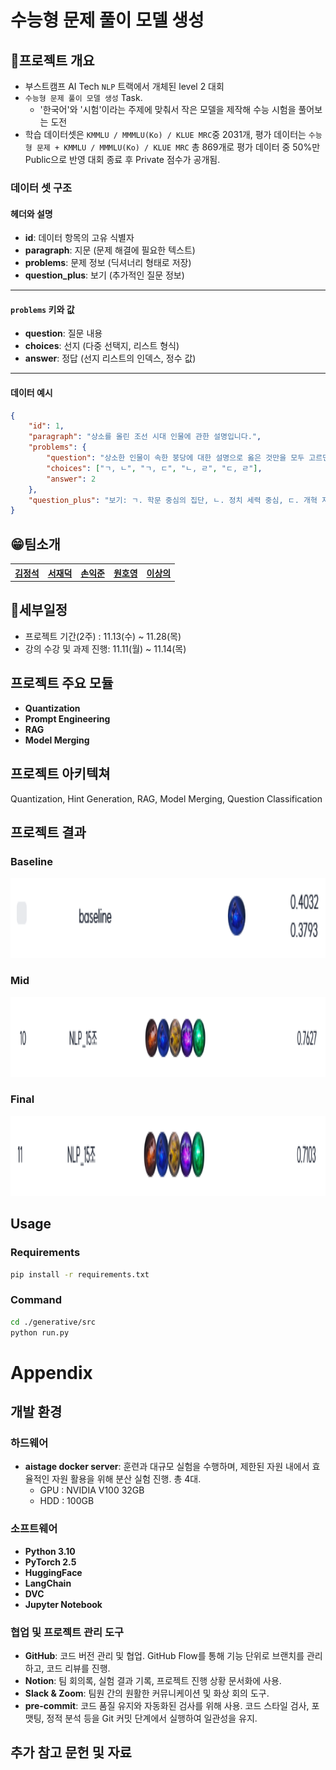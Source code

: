 # 수능형 문제 풀이 모델 생성

## 📕프로젝트 개요

- 부스트캠프 AI Tech `NLP` 트랙에서 개체된 level 2 대회
- `수능형 문제 풀이 모델 생성` Task.
  - '한국어'와 '시험'이라는 주제에 맞춰서 작은 모델을 제작해 수능 시험을 풀어보는 도전
- 학습 데이터셋은 `KMMLU / MMMLU(Ko) / KLUE MRC`중 2031개, 평가 데이터는 `수능형 문제 + KMMLU / MMMLU(Ko) / KLUE MRC` 총 869개로 평가 데이터 중 50%만 Public으로 반영 대회 종료 후 Private 점수가 공개됨.

### 데이터 셋 구조
#### 헤더와 설명
- **id**: 데이터 항목의 고유 식별자
- **paragraph**: 지문 (문제 해결에 필요한 텍스트)
- **problems**: 문제 정보 (딕셔너리 형태로 저장)
- **question_plus**: 보기 (추가적인 질문 정보)

---

#### `problems` 키와 값
- **question**: 질문 내용
- **choices**: 선지 (다중 선택지, 리스트 형식)
- **answer**: 정답 (선지 리스트의 인덱스, 정수 값)

---

#### 데이터 예시
```json
{
    "id": 1,
    "paragraph": "상소를 올린 조선 시대 인물에 관한 설명입니다.",
    "problems": {
        "question": "상소한 인물이 속한 붕당에 대한 설명으로 옳은 것만을 모두 고르면?",
        "choices": ["ㄱ, ㄴ", "ㄱ, ㄷ", "ㄴ, ㄹ", "ㄷ, ㄹ"],
        "answer": 2
    },
    "question_plus": "보기: ㄱ. 학문 중심의 집단, ㄴ. 정치 세력 중심, ㄷ. 개혁 지향적, ㄹ. 보수적"
}

```

## 😁팀소개

<table style="width: 100%; text-align: center;">
  <tr>
    <th><a href="https://github.com/privetin">김정석</a></th>
    <th><a href="https://github.com/jduck301">서재덕</a></th>
    <th><a href="https://github.com/son0179">손익준</a></th>
    <th><a href="https://github.com/WHY1862">원호영</a></th>
    <th><a href="https://github.com/LeSaUi">이상의</a></th>
  </tr>
</table>

## 📆세부일정
- 프로젝트 기간(2주) : 11.13(수) ~ 11.28(목)
- 강의 수강 및 과제 진행: 11.11(월) ~ 11.14(목)

## 프로젝트 주요 모듈
- **Quantization**
- **Prompt Engineering**
- **RAG**
- **Model Merging**

## 프로젝트 아키텍쳐
Quantization, Hint Generation, RAG, Model Merging, Question Classification

## 프로젝트 결과
### Baseline
<img src='./generative/images/baseline.png' height='128'>

### Mid
<img src='./generative/images/mid.png' height='128'>

### Final
<img src='./generative/images/final.png' height='128'>

## Usage
### Requirements
```bash
pip install -r requirements.txt
```

### Command
```bash
cd ./generative/src
python run.py
```

# Appendix
## 개발 환경
### 하드웨어
- **aistage docker server**: 훈련과 대규모 실험을 수행하며, 제한된 자원 내에서 효율적인 자원 활용을 위해 분산 실험 진행. 총 4대.
    - GPU : NVIDIA V100 32GB
    - HDD : 100GB

### 소프트웨어
- **Python 3.10**
- **PyTorch 2.5**
- **HuggingFace**
- **LangChain**
- **DVC**
- **Jupyter Notebook**

### 협업 및 프로젝트 관리 도구
- **GitHub**: 코드 버전 관리 및 협업. GitHub Flow를 통해 기능 단위로 브랜치를 관리하고, 코드 리뷰를 진행.
- **Notion**: 팀 회의록, 실험 결과 기록, 프로젝트 진행 상황 문서화에 사용.
- **Slack & Zoom**: 팀원 간의 원활한 커뮤니케이션 및 화상 회의 도구.
- **pre-commit**: 코드 품질 유지와 자동화된 검사를 위해 사용. 코드 스타일 검사, 포맷팅, 정적 분석 등을 Git 커밋 단계에서 실행하여 일관성을 유지.

## 추가 참고 문헌 및 자료
